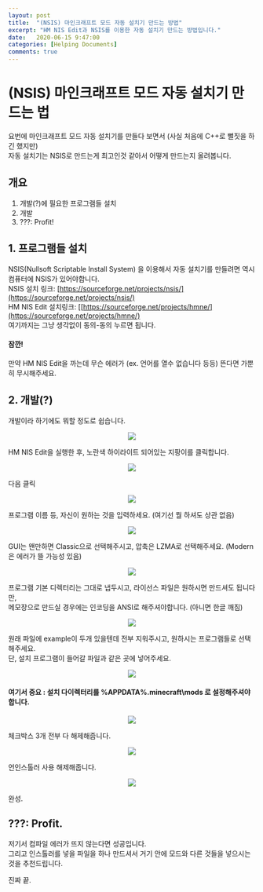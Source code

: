 ```yaml
---
layout: post
title:  "(NSIS) 마인크래프트 모드 자동 설치기 만드는 방법"
excerpt: "HM NIS Edit과 NSIS를 이용한 자동 설치기 만드는 방법입니다."
date:   2020-06-15 9:47:00
categories: [Helping Documents]
comments: true
---
```

# (NSIS) 마인크래프트 모드 자동 설치기 만드는 법

요번에 마인크래프트 모드 자동 설치기를 만들다 보면서 (사실 처음에 C++로 뻘짓을 하긴 했지만)</br>
자동 설치기는 NSIS로 만드는게 최고인것 같아서 어떻게 만드는지 올려봅니다. 

## 개요 

1. 개발(?)에 필요한 프로그램들 설치 
2. 개발 
3. ???: Profit! 

## 1. 프로그램들 설치 

NSIS(Nullsoft Scriptable Install System) 을 이용해서 자동 설치기를 만들려면 역시 컴퓨터에 NSIS가 있어야합니다. </br>
NSIS 설치 링크: [https://sourceforge.net/projects/nsis/](https://sourceforge.net/projects/nsis/)</br>
HM NIS Edit 설치링크: [[https://sourceforge.net/projects/hmne/](https://sourceforge.net/projects/hmne/)</br>
여기까지는 그냥 생각없이 동의-동의 누르면 됩니다. 
#### 잠깐!

만약 HM NIS Edit을 까는데 무슨 에러가 (ex. 언어를 열수 없습니다 등등) 뜬다면 가뿐히 무시해주세요. 

## 2. 개발(?)

개발이라 하기에도 뭐할 정도로 쉽습니다. </br> 
<p align="center">
<img align ="center" src = "https://i.ibb.co/7rZTRpK/1.png">
</p>

HM NIS Edit을 실행한 후, 노란색 하이라이트 되어있는 지팡이를 클릭합니다. 

<p align="center">
<img align ="center" src = "https://i.ibb.co/cQV9vnX/2.png">
</p>

다음 클릭

<p align="center">
<img align ="center" src = "https://i.ibb.co/nnV4MZS/3.png">
</p>

프로그램 이름 등, 자신이 원하는 것을 입력하세요. (여기선 뭘 하셔도 상관 없음)

<p align="center">
<img align ="center" src = "https://i.ibb.co/LNfKZGn/4.png">
</p>

GUI는 왠만하면 Classic으로 선택해주시고, 압축은 LZMA로 선택해주세요. (Modern은 에러가 뜰 가능성 있음)

<p align="center">
<img align ="center" src = "https://i.ibb.co/1fxVhxc/5.png">
</p>

프로그램 기본 디렉터리는 그대로 냅두시고, 라이선스 파일은 원하시면 만드셔도 됩니다만, </br> 
메모장으로 만드실 경우에는 인코딩을 ANSI로 해주셔야합니다. (아니면 한글 깨짐)

<p align="center">
<img align ="center" src = "https://i.ibb.co/rH55VgH/6.png">
</p>

원래 파일에 example이 두개 있을텐데 전부 지워주시고, 원하시는 프로그램들로 선택해주세요. </br>
단, 설치 프로그램이 들어갈 파일과 같은 곳에 넣어주세요. 

<p align="center">
<img align ="center" src = "https://i.ibb.co/44vNBGx/7.png">
</p>

#### 여기서 중요 : 설치 다이렉터리를 %APPDATA%\.minecraft\mods 로 설정해주셔야합니다. 

<p align="center">
<img align ="center" src = "https://i.ibb.co/j3ZKg5h/8.png">
</p>

체크박스 3개 전부 다 해제해줍니다. 

<p align="center">
<img align ="center" src = "https://i.ibb.co/ftvkKJp/9.png">
</p>

언인스톨러 사용 해제해줍니다. 

<p align="center">
<img align ="center" src = "https://i.ibb.co/Z1Tcyww/10.png">
</p>

완성. 

## ???: Profit. 

저기서 컴파일 에러가 뜨지 않는다면 성공입니다.  </br>
그리고 인스톨러를 넣을 파일을 하나 만드셔서 거기 안에 모드와 다른 것들을 넣으시는 것을 추천드립니다. 

진짜 끝. 
